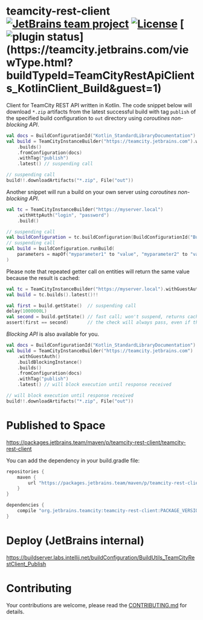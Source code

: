 # teamcity-rest-client [![JetBrains team project](http://jb.gg/badges/team.svg)](https://confluence.jetbrains.com/display/ALL/JetBrains+on+GitHub) [![License](https://img.shields.io/badge/License-Apache%202.0-blue.svg)](https://opensource.org/licenses/Apache-2.0) [![plugin status](https://teamcity.jetbrains.com/app/rest/builds/buildType:(id:TeamCityRestApiClients_KotlinClient_Build)/statusIcon.svg)](https://teamcity.jetbrains.com/viewType.html?buildTypeId=TeamCityRestApiClients_KotlinClient_Build&guest=1)

Client for TeamCity REST API written in Kotlin. The code snippet below will download `*.zip` artifacts from the latest successful build with tag `publish` of the specified build configuration to `out` directory using *coroutines non-blocking API*.
```kotlin
val docs = BuildConfigurationId("Kotlin_StandardLibraryDocumentation")
val build = TeamCityInstanceBuilder("https://teamcity.jetbrains.com").withGuestAuth().build()
    .builds()
    .fromConfiguration(docs)
    .withTag("publish")
    .latest() // suspending call

// suspending call
build!!.downloadArtifacts("*.zip", File("out"))
```

Another snippet will run a build on your own server using *coroutines non-blocking API*.
```kotlin
val tc = TeamCityInstanceBuilder("https://myserver.local")
    .withHttpAuth("login", "password")
    .build()

// suspending call
val buildConfiguration = tc.buildConfiguration(BuildConfigurationId("BuildConfId"))
// suspending call
val build = buildConfiguration.runBuild( 
    parameters = mapOf("myparameter1" to "value", "myparameter2" to "value")
)
```

Please note that repeated getter call on entities will return the same value because the result is cached:
```kotlin
val tc = TeamCityInstanceBuilder("https://myserver.local").withGuestAuth().build()
val build = tc.builds().latest()!!

val first = build.getState()  // suspending call
delay(1000000L)
val second = build.getState() // fast call; won't suspend, returns cached value 
assert(first == second)       // the check will always pass, even if the build state has changed
```

*Blocking API* is also available for you.
```kotlin
val docs = BuildConfigurationId("Kotlin_StandardLibraryDocumentation")
val build = TeamCityInstanceBuilder("https://teamcity.jetbrains.com")
    .withGuestAuth()
    .buildBlockingInstance() 
    .builds()
    .fromConfiguration(docs)
    .withTag("publish")
    .latest() // will block execution until response received

// will block execution until response received
build!!.downloadArtifacts("*.zip", File("out"))
```

# Published to Space
https://packages.jetbrains.team/maven/p/teamcity-rest-client/teamcity-rest-client


You can add the dependency in your build.gradle file:

```gradle
repositories {
    maven {
        url "https://packages.jetbrains.team/maven/p/teamcity-rest-client/teamcity-rest-client"
    }
}

dependencies {
    compile "org.jetbrains.teamcity:teamcity-rest-client:PACKAGE_VERSION"
}
```

# Deploy (JetBrains internal)

https://buildserver.labs.intellij.net/buildConfiguration/BuildUtils_TeamCityRestClient_Publish

# Contributing

Your contributions are welcome, please read the [CONTRIBUTING.md](CONTRIBUTING.md) for details. 
